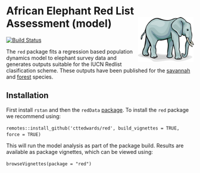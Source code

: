 African Elephant Red List Assessment (model)  <img src='african-elephant.jpg' align="right" height="120" />
============================================

[![Build Status](https://app.travis-ci.com/cttedwards/red.svg?token=oxZdiRsNesp8jgJE5pF3&branch=master)](https://app.travis-ci.com/cttedwards/red)

The `red` package fits a regression based population dynamics model to elephant survey data and generates outputs suitable for the IUCN Redlist clasification scheme. These outputs have been published for the [savannah](https://www.iucnredlist.org/species/181008073/204401095) and [forest](https://www.iucnredlist.org/species/181007989/204404464) species.

## Installation
First install `rstan` and then the `redData` [package](https://github.com/cttedwards/redData). To install the `red` package we recommend using:

`remotes::install_github('cttedwards/red', build_vignettes = TRUE, force = TRUE)`

This will run the model analysis as part of the package build. Results are available as package vignettes, which can be viewed using:

`browseVignettes(package = "red")`